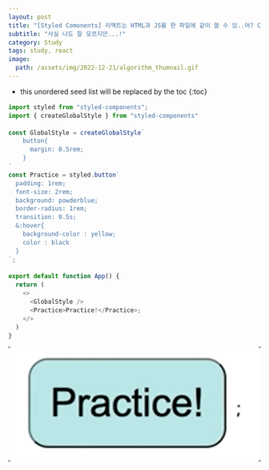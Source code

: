 ```yaml
---
layout: post
title: "[Styled Comonents] 리액트는 HTML과 JS를 한 파일에 같이 쓸 수 있..어? CSS는요?"
subtitle: "사실 나도 잘 모르지만...!"
category: Study
tags: study, react
image:
  path: /assets/img/2022-12-21/algorithm_thumnail.gif
---
```

* this unordered seed list will be replaced by the toc
{:toc}

<!--more-->

```JavaScript
import styled from "styled-components";
import { createGlobalStyle } from "styled-components"

const GlobalStyle = createGlobalStyle`
    button{
      margin: 0.5rem;
    }
`
const Practice = styled.button`
  padding: 1rem;
  font-size: 2rem;
  background: powderblue;
  border-radius: 1rem;
  transition: 0.5s;
  &:hover{  
    background-color : yellow;
    color : black
  }
`;

export default function App() {
  return (
    <>
      <GlobalStyle />
      <Practice>Practice!</Practice>;
    </>
  )
}

```
![결과물은](/assets/img/2022-12-22/practice.gif)